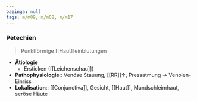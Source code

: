 ```yaml
---
bazinga: null
tags: m/m09, m/m08, m/m17
---
```

### Petechien
> Punktförmige [[Haut]]einblutungen
- **Ätiologie**
	- Ersticken ([[Leichenschau]])
- **Pathophysiologie**:: Venöse Stauung, [[RR]]↑, Pressatmung → Venolen-Einriss
- **Lokalisation**:: [[Conjunctiva]], Gesicht, [[Haut]], Mundschleimhaut, seröse Häute